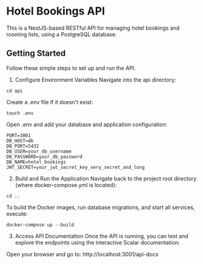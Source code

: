 # Hotel Bookings API

This is a NestJS-based RESTful API for managing hotel bookings and rooming lists, using a PostgreSQL database.

## Getting Started
Follow these simple steps to set up and run the API.

1. Configure Environment Variables
Navigate into the api directory:

```
cd api
```

Create a .env file if it doesn't exist:
```
touch .env
```

Open .env and add your database and application configuration:

```
PORT=3001
DB_HOST=db
DB_PORT=5432
DB_USER=your_db_username
DB_PASSWORD=your_db_password
DB_NAME=hotel_bookings
JWT_SECRET=your_jwt_secret_key_very_secret_and_long
```

2. Build and Run the Application
Navigate back to the project root directory (where docker-compose.yml is located):

```
cd ..
```

To build the Docker images, run database migrations, and start all services, execute:
```
docker-compose up --build
```

3. Access API Documentation
Once the API is running, you can test and explore the endpoints using the interactive Scalar documentation:

Open your browser and go to: http://localhost:3001/api-docs